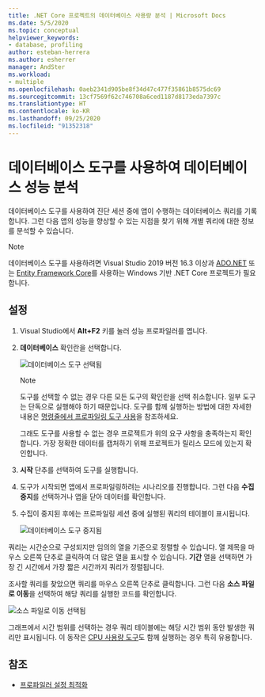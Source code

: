 ```yaml
---
title: .NET Core 프로젝트의 데이터베이스 사용량 분석 | Microsoft Docs
ms.date: 5/5/2020
ms.topic: conceptual
helpviewer_keywords:
- database, profiling
author: esteban-herrera
ms.author: esherrer
manager: AndSter
ms.workload:
- multiple
ms.openlocfilehash: 0aeb2341d905be8f34d47c477f35861b8575dc69
ms.sourcegitcommit: 13cf7569f62c746708a6ced1187d8173eda7397c
ms.translationtype: HT
ms.contentlocale: ko-KR
ms.lasthandoff: 09/25/2020
ms.locfileid: "91352318"
---
```

# <a name="analyze-database-performance-using-the-database-tool"></a>데이터베이스 도구를 사용하여 데이터베이스 성능 분석

데이터베이스 도구를 사용하여 진단 세션 중에 앱이 수행하는 데이터베이스 쿼리를 기록합니다. 그런 다음 앱의 성능을 향상할 수 있는 지점을 찾기 위해 개별 쿼리에 대한 정보를 분석할 수 있습니다.

> [!NOTE]
> 데이터베이스 도구를 사용하려면 Visual Studio 2019 버전 16.3 이상과 [ADO.NET]( https://docs.microsoft.com/dotnet/framework/data/adonet/ado-net-overview) 또는 [Entity Framework Core](/ef/core/)를 사용하는 Windows 기반 .NET Core 프로젝트가 필요합니다.

## <a name="setup"></a>설정

1. Visual Studio에서 **Alt+F2** 키를 눌러 성능 프로파일러를 엽니다.

1. **데이터베이스** 확인란을 선택합니다.

   ![데이터베이스 도구 선택됨](./media/db-launch.png "데이터베이스 도구 선택됨")

   > [!NOTE]
   > 도구를 선택할 수 없는 경우 다른 모든 도구의 확인란을 선택 취소합니다. 일부 도구는 단독으로 실행해야 하기 때문입니다. 도구를 함께 실행하는 방법에 대한 자세한 내용은 [명령줄에서 프로파일링 도구 사용](../profiling/using-the-profiling-tools-from-the-command-line.md)을 참조하세요.
   >
   > 그래도 도구를 사용할 수 없는 경우 프로젝트가 위의 요구 사항을 충족하는지 확인합니다. 가장 정확한 데이터를 캡처하기 위해 프로젝트가 릴리스 모드에 있는지 확인합니다.

1. **시작** 단추를 선택하여 도구를 실행합니다.

1. 도구가 시작되면 앱에서 프로파일링하려는 시나리오를 진행합니다. 그런 다음 **수집 중지**를 선택하거나 앱을 닫아 데이터를 확인합니다.

1. 수집이 중지된 후에는 프로파일링 세션 중에 실행된 쿼리의 테이블이 표시됩니다.

   ![데이터베이스 도구 중지됨](./media/db-after.png "데이터베이스 도구 중지됨")

쿼리는 시간순으로 구성되지만 임의의 열을 기준으로 정렬할 수 있습니다. 열 제목을 마우스 오른쪽 단추로 클릭하여 더 많은 열을 표시할 수 있습니다. **기간** 열을 선택하면 가장 긴 시간에서 가장 짧은 시간까지 쿼리가 정렬됩니다.

조사할 쿼리를 찾았으면 쿼리를 마우스 오른쪽 단추로 클릭합니다. 그런 다음 **소스 파일로 이동**을 선택하여 해당 쿼리를 실행한 코드를 확인합니다.

![소스 파일로 이동 선택됨](./media/db-gotosource.png "소스 파일로 이동 선택됨")

그래프에서 시간 범위를 선택하는 경우 쿼리 테이블에는 해당 시간 범위 동안 발생한 쿼리만 표시됩니다. 이 동작은 [CPU 사용량 도구](./cpu-usage.md?view=vs-2019&preserve-view=true)도 함께 실행하는 경우 특히 유용합니다.

## <a name="see-also"></a>참조

- [프로파일러 설정 최적화](../profiling/optimize-profiler-settings.md)
